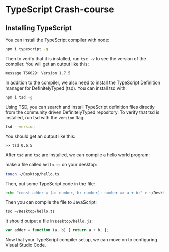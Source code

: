 # TypeScript Crash-course

## Installing TypeScript

You can install the TypeScript compiler with node:

```bash
npm i typescript -g
```

Then to verify that it is installed, run `tsc -v` to see the version of the compiler. You will get an output like this:

```
message TS6029: Version 1.7.5
```

In addition to the compiler, we also need to install the TypeScript Definition manager for DefinitelyTyped (tsd). You can install tsd with:

```bash
npm i tsd -g
```

Using TSD, you can search and install TypeScript definition files directly from the community driven DefinitelyTyped repository. To verify that tsd is installed, run tsd with the `version` flag:

```bash
tsd --version
```

You should get an output like this:

```
>> tsd 0.6.5
```

After `tsd` and `tsc` are installed, we can compile a hello world program:

make a file called `hello.ts` on your desktop:

```bash
touch ~/Desktop/hello.ts
```

Then, put some TypeScript code in the file:

```bash
echo "const adder = (a: number, b: number): number => a + b;" > ~/Desktop/hello.ts
```

Then you can compile the file to JavaScript:

```bash
tsc ~/Desktop/hello.ts
```

It should output a file in `Desktop/hello.js`:

```javascript
var adder = function (a, b) { return a + b; };
```

Now that your TypeScript compiler setup, we can move on to configuring Visual Studio Code.

